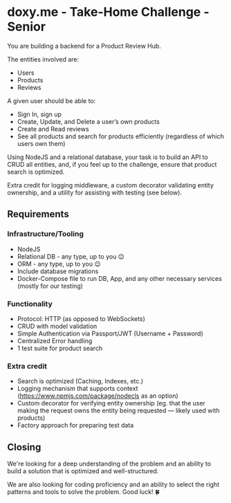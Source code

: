 # doxy.me - Take-Home Challenge - Senior

You are building a backend for a Product Review Hub.

The entities involved are:

 - Users
 - Products
 - Reviews

A given user should be able to:

 - Sign In, sign up
 - Create, Update, and Delete a user’s own products
 - Create and Read reviews
 - See all products and search for products efficiently (regardless of which users own them)

Using NodeJS and a relational database, your task is to build an API to CRUD all
entities, and, if you feel up to the challenge, ensure that product search is optimized.

Extra credit for logging middleware, a custom decorator validating entity ownership, and
a utility for assisting with testing (see below).

## Requirements

### Infrastructure/Tooling

 - NodeJS
 - Relational DB - any type, up to you 😉
 - ORM - any type, up to you 😉
 - Include database migrations
 - Docker-Compose file to run DB, App, and any other necessary services (mostly for our testing)

### Functionality

 - Protocol: HTTP (as opposed to WebSockets)
 - CRUD with model validation
 - Simple Authentication via Passport/JWT (Username + Password)
 - Centralized Error handling
 - 1 test suite for product search

### Extra credit

 - Search is optimized (Caching, Indexes, etc.)
 - Logging mechanism that supports context (https://www.npmjs.com/package/nodecls as an option)
 - Custom decorator for verifying entity ownership (eg. that the user making the request owns the entity being requested — likely used with products)
 - Factory approach for preparing test data

## Closing

We're looking for a deep understanding of the problem and an ability to build a solution that is optimized and well-structured. 

We are also looking for coding proficiency and an ability to select the right patterns and tools to solve the problem.
Good luck! 🍀
